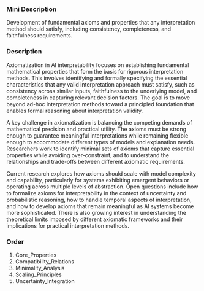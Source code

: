 ### Mini Description

Development of fundamental axioms and properties that any interpretation method should satisfy, including consistency, completeness, and faithfulness requirements.

### Description

Axiomatization in AI interpretability focuses on establishing fundamental mathematical properties that form the basis for rigorous interpretation methods. This involves identifying and formally specifying the essential characteristics that any valid interpretation approach must satisfy, such as consistency across similar inputs, faithfulness to the underlying model, and completeness in capturing relevant decision factors. The goal is to move beyond ad-hoc interpretation methods toward a principled foundation that enables formal reasoning about interpretation validity.

A key challenge in axiomatization is balancing the competing demands of mathematical precision and practical utility. The axioms must be strong enough to guarantee meaningful interpretations while remaining flexible enough to accommodate different types of models and explanation needs. Researchers work to identify minimal sets of axioms that capture essential properties while avoiding over-constraint, and to understand the relationships and trade-offs between different axiomatic requirements.

Current research explores how axioms should scale with model complexity and capability, particularly for systems exhibiting emergent behaviors or operating across multiple levels of abstraction. Open questions include how to formalize axioms for interpretability in the context of uncertainty and probabilistic reasoning, how to handle temporal aspects of interpretation, and how to develop axioms that remain meaningful as AI systems become more sophisticated. There is also growing interest in understanding the theoretical limits imposed by different axiomatic frameworks and their implications for practical interpretation methods.

### Order

1. Core_Properties
2. Compatibility_Relations
3. Minimality_Analysis
4. Scaling_Principles
5. Uncertainty_Integration
